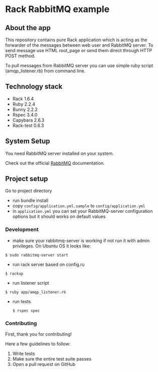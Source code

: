 Rack RabbitMQ example
======

## About the app

This repository contains pure Rack application which is acting as the forwarder of the messages between web user and RabbitMQ server. To send message use HTML root_page or send them direct through HTTP POST method.

To pull messages from RabbitMQ server you can use simple ruby script (amqp_listener.rb) from command line.

## Technology stack

* Rack 1.6.4
* Ruby 2.2.4
* Bunny 2.2.2
* Rspec 3.4.0
* Capybara 2.6.3
* Rack-test 0.6.3

## System Setup
You need RabbitMQ server installed on your system.

Check out the official [RabbitMQ](https://www.rabbitmq.com/download.html) documentation.

## Project setup

Go to project directory

 * run bundle install
 * copy `config/application.yml.sample` to `config/application.yml`
 * in `application.yml` you can set your RabbitMQ-server configuration options but it should works on default values
 
### Development

* make sure your rabbitmq-server is working if not run it with admin privileges. On Ubuntu OS it looks like: 
```
$ sudo rabbitmq-server start
```
* run rack server based on config.ru
```
$ rackup
```
* run listener script
```
$ ruby app/amqp_listener.rb 
```
* run tests
  ```
  $ rspec spec
  ```

### Contributing

First, thank you for contributing!

Here a few guidelines to follow:

1. Write tests
2. Make sure the entire test suite passes
3. Open a pull request on GitHub

